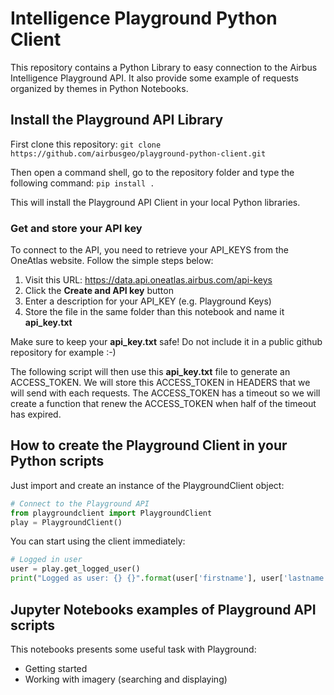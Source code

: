 # Intelligence Playground Python Client

This repository contains a Python Library to easy connection to the Airbus Intelligence Playground API.
It also provide some example of requests organized by themes in Python Notebooks.

## Install the Playground API Library

First clone this repository:
```git clone https://github.com/airbusgeo/playground-python-client.git```

Then open a command shell, go to the repository folder and type the following command:
```pip install .```

This will install the Playground API Client in your local Python libraries.

### Get and store your API key

To connect to the API, you need to retrieve your API_KEYS from the OneAtlas website. Follow the simple steps below:

1. Visit this URL: https://data.api.oneatlas.airbus.com/api-keys
2. Click the **Create and API key** button
3. Enter a description for your API_KEY (e.g. Playground Keys)
4. Store the file in the same folder than this notebook and name it **api_key.txt**

Make sure to keep your **api_key.txt** safe! Do not include it in a public github repository for example :-)

The following script will then use this **api_key.txt** file to generate an ACCESS_TOKEN. We will store this ACCESS_TOKEN in HEADERS that we will send with each requests. The ACCESS_TOKEN has a timeout so we will create a function that renew the ACCESS_TOKEN when half of the timeout has expired. 

## How to create the Playground Client in your Python scripts

Just import and create an instance of the PlaygroundClient object:

```python
# Connect to the Playground API 
from playgroundclient import PlaygroundClient
play = PlaygroundClient()
```

You can start using the client immediately:

```python
# Logged in user
user = play.get_logged_user()
print("Logged as user: {} {}".format(user['firstname'], user['lastname']))
```

## Jupyter Notebooks examples of Playground API scripts

This notebooks presents some useful task with Playground:
* Getting started
* Working with imagery (searching and displaying)


